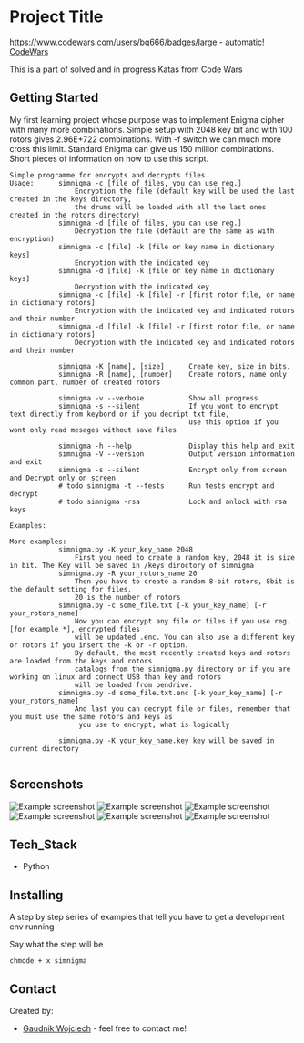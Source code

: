 # Project Title
https://www.codewars.com/users/bq666/badges/large - automatic!
[CodeWars](https://codewars.com)

  
This is a part of solved and in progress Katas from Code Wars

## Getting Started
My first learning project whose purpose was to implement Enigma cipher with many more combinations. Simple setup with 2048 key bit and with 100 rotors gives 2.96E+722 combinations. With -f switch we can much more cross this limit. Standard Enigma can give us 150 million combinations. 
Short pieces of information on how to use this script. 


```
Simple programme for encrypts and decrypts files.
Usage:      simnigma -c [file of files, you can use reg.]  
                Encryption the file (default key will be used the last created in the keys directory,
                the drums will be loaded with all the last ones created in the rotors directory)  
            simnigma -d [file of files, you can use reg.]
                Decryption the file (default are the same as with encryption)
            simnigma -c [file] -k [file or key name in dictionary keys]  
                Encryption with the indicated key
            simnigma -d [file] -k [file or key name in dictionary keys]  
                Decryption with the indicated key
            simnigma -c [file] -k [file] -r [first rotor file, or name in dictionary rotors]
                Encryption with the indicated key and indicated rotors and their number
            simnigma -d [file] -k [file] -r [first rotor file, or name in dictionary rotors]
                Decryption with the indicated key and indicated rotors and their number
            
            simnigma -K [name], [size]      Create key, size in bits. 
            simnigma -R [name], [number]    Create rotors, name only common part, number of created rotors
            
            simnigma -v --verbose           Show all progress
            simnigma -s --silent            If you wont to encrypt text directly from keybord or if you decript txt file, 
                                            use this option if you wont only read mesages without save files
            
            simnigma -h --help              Display this help and exit
            simnigma -V --version           Output version information and exit
            simnigma -s --silent            Encrypt only from screen and Decrypt only on screen
            # todo simnigma -t --tests      Run tests encrypt and decrypt
            # todo simnigma -rsa            Lock and anlock with rsa keys
            
Examples:   
			
More examples:
            simnigma.py -K your_key_name 2048 
                First you need to create a random key, 2048 it is size in bit. The Key will be saved in /keys diroctory of simnigma 
            simnigma.py -R your_rotors_name 20 
                Then you have to create a random 8-bit rotors, 8bit is the default setting for files, 
                20 is the number of rotors 
            simnigma.py -c some_file.txt [-k your_key_name] [-r your_rotors_name] 
                Now you can encrypt any file or files if you use reg. [for example *], encrypted files
                will be updated .enc. You can also use a different key or rotors if you insert the -k or -r option.
                By default, the most recently created keys and rotors are loaded from the keys and rotors 
                catalogs from the simnigma.py directory or if you are working on linux and connect USB than key and rotors
                will be loaded from pendrive.
            simnigma.py -d some_file.txt.enc [-k your_key_name] [-r your_rotors_name] 
                And last you can decrypt file or files, remember that you must use the same rotors and keys as
                 you use to encrypt, what is logically

            simnigma.py -K your_key_name.key key will be saved in current directory 


```

## Screenshots
![Example screenshot](./screenshots/key.png)
![Example screenshot](./screenshots/rotors.png)
![Example screenshot](./screenshots/eprogress.png)
![Example screenshot](./screenshots/encrypted.png)
![Example screenshot](./screenshots/decrypted.png)
![Example screenshot](./screenshots/all.png)

## Tech_Stack 
* Python 

## Installing

A step by step series of examples that tell you have to get a development env running

Say what the step will be

```
chmode + x simnigma

```

## Contact
Created by:
* [Gaudnik Wojciech](mailto:gaudnik.wojciech@gmail.com) - feel free to contact me! 
